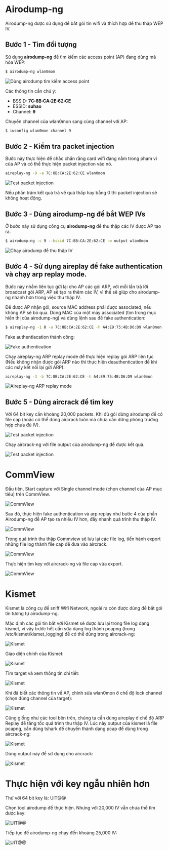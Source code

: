 # Airodump-ng

Airodump-ng được sử dụng để bắt gói tin wifi và thích hợp để thu thập WEP IV.

## Bước 1 - Tìm đối tượng

Sử dụng **airodump-ng** để tìm kiếm các access point (AP) đang dùng mã hóa WEP:

```sh
$ airodump-ng wlan0mon
```

![Dùng airodump tìm kiếm access point](images/Airodump/ad1.png)

Các thông tin cần chú ý:

- BSSID: **7C:8B:CA:2E:62:CE**
- ESSID: **suhao**
- Channel: **9**

Chuyển channel của wlan0mon sang cùng channel với AP:

```sh
$ iwconfig wlan0mon channel 9
```

## Bước 2 - Kiểm tra packet injection

Bước này thực hiện để chắc chắn rằng card wifi đang nằm trong phạm vi của AP và có thể thực hiện packet injection vào nó.

```sh
aireplay-ng -9 -a 7C:8B:CA:2E:62:CE wlan0mon
```

![Test packet injection](images/Airodump/ad2.png)

Nếu phần trăm kết quả trả về quá thấp hay bằng 0 thì packet injection sẽ không hoạt động.

## Bước 3 - Dùng airodump-ng để bắt WEP IVs

Ở bước này sử dụng công cụ **airodump-ng** để thu thập các IV được AP tạo ra.

```sh
$ airodump-ng -c 9 --bssid 7C:8B:CA:2E:62:CE -w output wlan0mon
```

![Chạy airodump để thu thập IV](images/Airodump/ad3.png)

## Bước 4 - Sử dụng aireplay để fake authentication và chạy arp replay mode.

Bước này nhầm liên tục gửi lại cho AP các gói ARP, với mỗi lần trả lời broadcast gói ARP, AP sẽ tạo ra thêm các IV, vì thế sẽ giúp cho airodump-ng nhanh hơn trong việc thu thập IV.

Để được AP nhận gói, source MAC address phải được associated, nếu không AP sẽ bỏ qua. Dùng MAC của một máy associated (tìm trong mục hiển thị của airodump-ng) và dùng lệnh sau để fake authentication:

```sh
$ aireplay-ng -1 0 -a 7C:8B:CA:2E:62:CE -h A4:E9:75:4B:D6:D9 wlan0mon
```

Fake authentiacation thành công:

![Fake authentication](images/Airodump/ad4.png)

Chạy aireplay-ng ARP replay mode để thực hiện replay gói ARP liên tục (Nếu không nhận được gói ARP nào thì thực hiện deauthentication để khi các máy kết nối lại gửi ARP):

```sh
aireplay-ng -3 -b 7C:8B:CA:2E:62:CE -h A4:E9:75:4B:D6:D9 wlan0mon
```

![Aireplay-ng ARP replay mode](images/Airodump/ad5.png)

## Bước 5 - Dùng aircrack để tìm key

Với 64 bit key cần khoảng 20,000 packets. Khi đủ gói dừng airodump để có file cap (hoặc có thể dùng aircrack luôn mà chưa cần dừng phòng trường hợp chưa đủ IV).

![Test packet injection](images/Airodump/ad6.png)

Chạy aircrack-ng với file output của airodump-ng để được kết quả.

![Test packet injection](images/Airodump/ad7.png)

# CommView

Đầu tiên, Start capture với Single channel mode (chọn channel của AP mục tiêu) trên CommView.

![CommView](images/Commview/cv1.png)

Sau đó, thực hiện fake authentication và arp replay như bước 4 của phần Airodump-ng để AP tạo ra nhiều IV hơn, đẩy nhanh quá trình thu thập IV.

![CommView](images/Commview/cv2.png)

Trong quá trình thu thập Commview sẽ lưu lại các file log, tiến hành export những file log thành file cap để đưa vào aircrack.

![CommView](images/Commview/cv3en.png)

Thực hiện tìm key với aircrack-ng và file cap vừa export.

![CommView](images/Commview/cv4rs.png)

# Kismet

Kismet là công cụ để sniff Wifi Network, ngoài ra còn được dùng để bắt gói tin tương tự airodump-ng.

Mặc định các gói tin bắt với Kismet sẽ được lưu lại trong file log dạng kismet, vì vậy trước hết cần sửa dạng log thành pcapng (trong /etc/kismet/kismet_logging) để có thể dùng trong aircrack-ng:

![Kismet](images/Kismet/3.png)

Giao diện chính của Kismet:

![Kismet](images/Kismet/1.png)

Tìm target và xem thông tin chi tiết:

![Kismet](images/Kismet/2.png)

Khi đã biết các thông tin về AP, chỉnh sửa wlan0mon ở chế độ lock channel (chọn đúng channel của target):

![Kismet](images/Kismet/4.png)

Cũng giống như các tool bên trên, chúng ta cần dùng aireplay ở chế độ ARP Replay để tăng tốc quá trình thu thập IV. Lúc này output của kismet là file pcapng, cần dùng tshark để chuyển thành dạng pcap để dùng trong aircrack-ng:

![Kismet](images/Kismet/8.png)

Dùng output này để sử dụng cho aircrack:

![Kismet](images/Kismet/7.png)

# Thực hiện với key ngẫu nhiên hơn

Thử với 64 bit key là: UIT@@

Chọn tool airodump để thực hiện. Nhưng với 20,000 IV vẫn chưa thể tìm được key:

![UIT@@](images/Other/1.png)

Tiếp tục để airodump-ng chạy đến khoảng 25,000 IV:

![UIT@@](images/Other/2.png)
